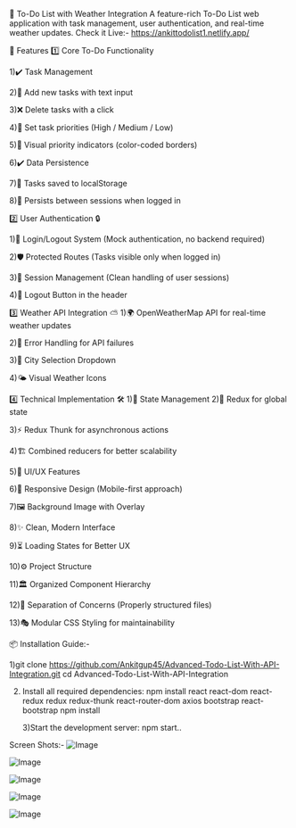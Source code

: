 📝 To-Do List with Weather Integration
A feature-rich To-Do List web application with task management, user authentication, and real-time weather updates. 
Check it Live:- https://ankittodolist1.netlify.app/

🚀 Features
1️⃣ Core To-Do Functionality

1)✔️ Task Management

2)📌 Add new tasks with text input

3)❌ Delete tasks with a click

4)🎯 Set task priorities (High / Medium / Low)

5)🎨 Visual priority indicators (color-coded borders)

6)✔️ Data Persistence

7)💾 Tasks saved to localStorage

8)🔄 Persists between sessions when logged in

2️⃣ User Authentication 🔒

1)🔐 Login/Logout System (Mock authentication, no backend required)

2)🛡️ Protected Routes (Tasks visible only when logged in)

3)🧹 Session Management (Clean handling of user sessions)

4)🚪 Logout Button in the header

3️⃣ Weather API Integration ⛅
1)🌍 OpenWeatherMap API for real-time weather updates

2)🚨 Error Handling for API failures

3)🌆 City Selection Dropdown

4)🌤️ Visual Weather Icons

4️⃣ Technical Implementation 🛠️
1)🧠 State Management
2)🔄 Redux for global state

3)⚡ Redux Thunk for asynchronous actions

4)🏗️ Combined reducers for better scalability

5)🎨 UI/UX Features

6)📱 Responsive Design (Mobile-first approach)

7)🖼️ Background Image with Overlay

8)✨ Clean, Modern Interface

9)⏳ Loading States for Better UX

10)⚙️ Project Structure

11)🏛 Organized Component Hierarchy

12)📝 Separation of Concerns (Properly structured files)

13)🎭 Modular CSS Styling for maintainability


📦 Installation Guide:- 

1)git clone https://github.com/Ankitgup45/Advanced-Todo-List-With-API-Integration.git
cd Advanced-Todo-List-With-API-Integration

2. Install all required dependencies:
   npm install react react-dom react-redux redux redux-thunk react-router-dom axios bootstrap react-bootstrap
   npm install

   3)Start the development server:
   npm start..
   
Screen Shots:- 
![Image](https://github.com/user-attachments/assets/322edc18-3024-4504-bf96-c0ab9537226c)

![Image](https://github.com/user-attachments/assets/37ad6faa-af6d-409e-b94c-6321206c2dbe)

![Image](https://github.com/user-attachments/assets/34815321-b44a-42bc-ad41-77bd9c7d3a57)

![Image](https://github.com/user-attachments/assets/6ffaf253-fe36-43d4-ad6b-d4a7d3fb7e3c)

![Image](https://github.com/user-attachments/assets/9909d82d-68d8-490a-9f7f-06d734d20495)

